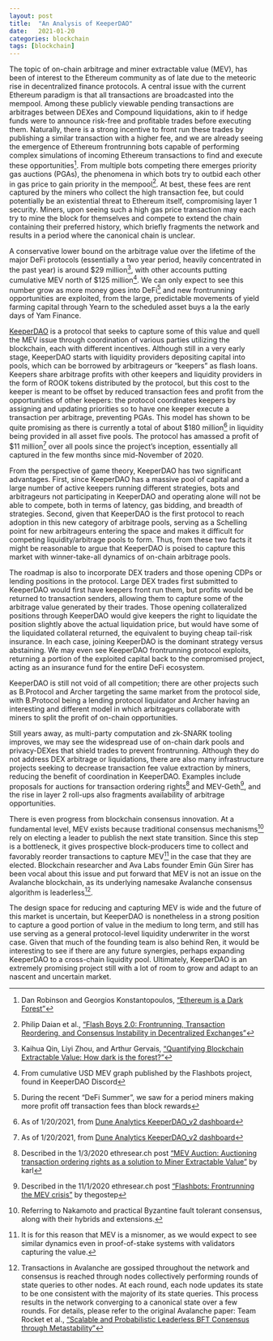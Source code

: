```yaml
---
layout: post
title:  "An Analysis of KeeperDAO"
date:   2021-01-20
categories: blockchain
tags: [blockchain]
---
```


The topic of on-chain arbitrage and miner extractable value (MEV), has been of interest to the Ethereum community as of late due to the meteoric rise in decentralized finance protocols. A central issue with the current Ethereum paradigm is that all transactions are broadcasted into the mempool. Among these publicly viewable pending transactions are arbitrages between DEXes and Compound liquidations, akin to if hedge funds were to announce risk-free and profitable trades before executing them. Naturally, there is a strong incentive to front run these trades by publishing a similar transaction with a higher fee, and we are already seeing the emergence of Ethereum frontrunning bots capable of performing complex simulations of incoming Ethereum transactions to find and execute these opportunities[^1]. From multiple bots competing there emerges priority gas auctions (PGAs), the phenomena in which bots try to outbid each other in gas price to gain priority in the mempool[^2].  At best, these fees are rent captured by the miners who collect the high transaction fee, but could potentially be an existential threat to Ethereum itself, compromising layer 1 security. Miners, upon seeing such a high gas price transaction may each try to mine the block for themselves and compete to extend the chain containing their preferred history, which briefly fragments the network and results in a period where the canonical chain is unclear.

A conservative lower bound on the arbitrage value over the lifetime of the major DeFi protocols (essentially a two year period, heavily concentrated in the past year) is around $29 million[^3], with other accounts putting cumulative MEV north of $125 million[^4]. We can only expect to see this number grow as more money goes into DeFi[^5] and new frontrunning opportunities are exploited, from the large, predictable movements of yield farming capital through Yearn to the scheduled asset buys a la the early days of Yam Finance.

[KeeperDAO](https://keeperdao.com/#/) is a protocol that seeks to capture some of this value and quell the MEV issue through coordination of various parties utilizing the blockchain, each with different incentives. Although still in a very early stage, KeeperDAO starts with liquidity providers depositing capital into pools, which can be borrowed by arbitrageurs or “keepers” as flash loans. Keepers share arbitrage profits with other keepers and liquidity providers in the form of ROOK tokens distributed by the protocol, but this cost to the keeper is meant to be offset by reduced transaction fees and profit from the opportunities of other keepers: the protocol coordinates keepers by assigning and updating priorities so to have one keeper execute a transaction per arbitrage, preventing PGAs. This model has shown to be quite promising as there is currently a total of about $180 million[^6] in liquidity being provided in all asset five pools. The protocol has amassed a profit of $11 million[^7] over all pools since the project’s inception, essentially all captured in the few months since mid-November of 2020.

From the perspective of game theory, KeeperDAO has two significant advantages. First, since KeeperDAO has a massive pool of capital and a large number of active keepers running different strategies, bots and arbitrageurs not participating in KeeperDAO and operating alone will not be able to compete, both in terms of latency, gas bidding, and breadth of strategies. Second, given that KeeperDAO is the first protocol to reach adoption in this new category of arbitrage pools, serving as a Schelling point for new arbitrageurs entering the space and makes it difficult for competing liquidity/arbitrage pools to form. Thus, from these two facts it might be reasonable to argue that KeeperDAO is poised to capture this market with winner-take-all dynamics of on-chain arbitrage pools.

The roadmap is also to incorporate DEX traders and those opening CDPs or lending positions in the protocol. Large DEX trades first submitted to KeeperDAO would first have keepers front run them, but profits would be returned to transaction senders, allowing them to capture some of the arbitrage value generated by their trades. Those opening collateralized positions through KeeperDAO would give keepers the right to liquidate the position slightly above the actual liquidation price, but would have some of the liquidated collateral returned, the equivalent to buying cheap tail-risk insurance. In each case, joining KeeperDAO is the dominant strategy versus abstaining. We may even see KeeperDAO frontrunning protocol exploits, returning a portion of the exploited capital back to the compromised project, acting as an insurance fund for the entire DeFi ecosystem.

KeeperDAO is still not void of all competition; there are other projects such as B.Protocol and Archer targeting the same market from the protocol side, with B.Protocol being a lending protocol liquidator and Archer having an interesting and different model in which arbitrageurs collaborate with miners to split the profit of on-chain opportunities.

Still years away, as multi-party computation and zk-SNARK tooling improves, we may see the widespread use of on-chain dark pools and privacy-DEXes that shield trades to prevent frontrunning. Although they do not address DEX arbitrage or liquidations, there are also many infrastructure projects seeking to decrease transaction fee value extraction by miners, reducing the benefit of coordination in KeeperDAO. Examples include proposals for auctions for transaction ordering rights[^8] and MEV-Geth[^9], and the rise in layer 2 roll-ups also fragments availability of arbitrage opportunities.

There is even progress from blockchain consensus innovation. At a fundamental level, MEV exists because traditional consensus mechanisms[^10] rely on electing a leader to publish the next state transition. Since this step is a bottleneck, it gives prospective block-producers time to collect and favorably reorder transactions to capture MEV[^11] in the case that they are elected. Blockchain researcher and Ava Labs founder Emin Gün Sirer has been vocal about this issue and put forward that MEV is not an issue on the Avalanche blockchain, as its underlying namesake Avalanche consensus algorithm is leaderless[^12].

The design space for reducing and capturing MEV is wide and the future of this market is uncertain, but KeeperDAO is nonetheless in a strong position to capture a good portion of value in the medium to long term, and still has use serving as a general protocol-level liquidity underwriter in the worst case. Given that much of the founding team is also behind Ren, it would be interesting to see if there are any future synergies, perhaps expanding KeeperDAO to a cross-chain liquidity pool. Ultimately, KeeperDAO is an extremely promising project still with a lot of room to grow and adapt to an nascent and uncertain market.

[^1]: Dan Robinson and Georgios Konstantopoulos, [“Ethereum is a Dark Forest”](https://medium.com/@danrobinson/ethereum-is-a-dark-forest-ecc5f0505dff)
[^2]: Philip Daian et al., [“Flash Boys 2.0: Frontrunning, Transaction Reordering, and Consensus Instability in Decentralized Exchanges”](https://arxiv.org/abs/1904.05234)
[^3]: Kaihua Qin, Liyi Zhou, and Arthur Gervais, [“Quantifying Blockchain Extractable Value: How dark is the forest?”](https://arxiv.org/abs/2101.05511)
[^4]: From cumulative USD MEV graph published by the Flashbots project, found in KeeperDAO Discord
[^5]: During the recent “DeFi Summer”, we saw for a period miners making more profit off transaction fees than block rewards
[^6]: As of 1/20/2021, from [Dune Analytics KeeperDAO_v2 dashboard](https://explore.duneanalytics.com/public/dashboards/RVyXbw2l5EuqnnDw5tDmbXdW3Pf9bgKgxtZdzXIh)
[^7]: As of 1/20/2021, from [Dune Analytics KeeperDAO_v2 dashboard](https://explore.duneanalytics.com/public/dashboards/RVyXbw2l5EuqnnDw5tDmbXdW3Pf9bgKgxtZdzXIh)
[^8]: Described in the 1/3/2020 ethresear.ch post [“MEV Auction: Auctioning transaction ordering rights as a solution to Miner Extractable Value”](https://ethresear.ch/t/mev-auction-auctioning-transaction-ordering-rights-as-a-solution-to-miner-extractable-value/6788) by karl
[^9]: Described in the 11/1/2020 ethresear.ch post [“Flashbots: Frontrunning the MEV crisis”](https://ethresear.ch/t/flashbots-frontrunning-the-mev-crisis/8251) by thegostep
[^10]: Referring to Nakamoto and practical Byzantine fault tolerant consensus, along with their hybrids and extensions.
[^11]: It is for this reason that MEV is a misnomer, as we would expect to see similar dynamics even in proof-of-stake systems with validators capturing the value.
[^12]: Transactions in Avalanche are gossiped throughout the network and consensus is reached through nodes collectively performing rounds of state queries to other nodes. At each round, each node updates its state to be one consistent with the majority of its state queries. This process results in the network converging to a canonical state over a few rounds. For details, please refer to the original Avalanche paper: Team Rocket et al., [“Scalable and Probabilistic Leaderless BFT Consensus through Metastability”](https://arxiv.org/abs/1906.08936)